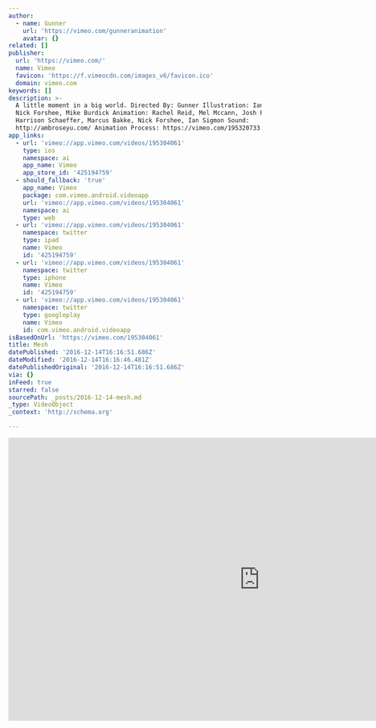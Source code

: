 ```yaml
---
author:
  - name: Gunner
    url: 'https://vimeo.com/gunneranimation'
    avatar: {}
related: []
publisher:
  url: 'https://vimeo.com/'
  name: Vimeo
  favicon: 'https://f.vimeocdn.com/images_v6/favicon.ico'
  domain: vimeo.com
keywords: []
description: >-
  A little moment in a big world. Directed By: Gunner Illustration: Ian Sigmon,
  Nick Forshee, Mike Burdick Animation: Rachel Reid, Mel Mccann, Josh Parker,
  Harrison Schaeffer, Marcus Bakke, Nick Forshee, Ian Sigmon Sound:
  http://ambroseyu.com/ Animation Process: https://vimeo.com/195320733
app_links:
  - url: 'vimeo://app.vimeo.com/videos/195304061'
    type: ios
    namespace: ai
    app_name: Vimeo
    app_store_id: '425194759'
  - should_fallback: 'true'
    app_name: Vimeo
    package: com.vimeo.android.videoapp
    url: 'vimeo://app.vimeo.com/videos/195304061'
    namespace: ai
    type: web
  - url: 'vimeo://app.vimeo.com/videos/195304061'
    namespace: twitter
    type: ipad
    name: Vimeo
    id: '425194759'
  - url: 'vimeo://app.vimeo.com/videos/195304061'
    namespace: twitter
    type: iphone
    name: Vimeo
    id: '425194759'
  - url: 'vimeo://app.vimeo.com/videos/195304061'
    namespace: twitter
    type: googleplay
    name: Vimeo
    id: com.vimeo.android.videoapp
isBasedOnUrl: 'https://vimeo.com/195304061'
title: Mesh
datePublished: '2016-12-14T16:16:51.686Z'
dateModified: '2016-12-14T16:16:46.481Z'
datePublishedOriginal: '2016-12-14T16:16:51.686Z'
via: {}
inFeed: true
starred: false
sourcePath: _posts/2016-12-14-mesh.md
_type: VideoObject
_context: 'http://schema.org'

---
```

<iframe src="https://cdn.embedly.com/widgets/media.html?src=https%3A%2F%2Fplayer.vimeo.com%2Fvideo%2F195304061&amp;url=https%3A%2F%2Fvimeo.com%2F195304061&amp;image=https%3A%2F%2Fi.vimeocdn.com%2Fvideo%2F607485003_1280.jpg&amp;key=b7d04c9b404c499eba89ee7072e1c4f7&amp;type=text%2Fhtml&amp;schema=vimeo" width="1000" height="563" scrolling="no" frameborder="0" allowfullscreen="" style=""></iframe>